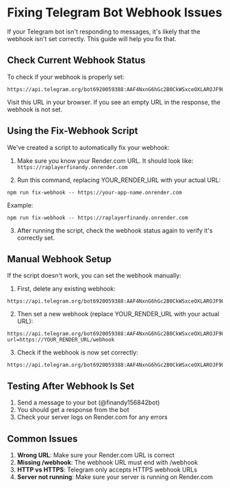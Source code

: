 # Fixing Telegram Bot Webhook Issues

If your Telegram bot isn't responding to messages, it's likely that the webhook isn't set correctly. This guide will help you fix that.

## Check Current Webhook Status

To check if your webhook is properly set:

```
https://api.telegram.org/bot6920059388:AAF4NxnG6hGc2B0CkWSxceOXLAROJF9UI4M/getWebhookInfo
```

Visit this URL in your browser. If you see an empty URL in the response, the webhook is not set.

## Using the Fix-Webhook Script

We've created a script to automatically fix your webhook:

1. Make sure you know your Render.com URL. It should look like: `https://raplayerfinandy.onrender.com`

2. Run this command, replacing YOUR_RENDER_URL with your actual URL:

```
npm run fix-webhook -- https://your-app-name.onrender.com
```

Example:
```
npm run fix-webhook -- https://raplayerfinandy.onrender.com
```

3. After running the script, check the webhook status again to verify it's correctly set.

## Manual Webhook Setup

If the script doesn't work, you can set the webhook manually:

1. First, delete any existing webhook:
```
https://api.telegram.org/bot6920059388:AAF4NxnG6hGc2B0CkWSxceOXLAROJF9UI4M/deleteWebhook
```

2. Then set a new webhook (replace YOUR_RENDER_URL with your actual URL):
```
https://api.telegram.org/bot6920059388:AAF4NxnG6hGc2B0CkWSxceOXLAROJF9UI4M/setWebhook?url=https://YOUR_RENDER_URL/webhook
```

3. Check if the webhook is now set correctly:
```
https://api.telegram.org/bot6920059388:AAF4NxnG6hGc2B0CkWSxceOXLAROJF9UI4M/getWebhookInfo
```

## Testing After Webhook Is Set

1. Send a message to your bot (@finandy156842bot)
2. You should get a response from the bot
3. Check your server logs on Render.com for any errors

## Common Issues

1. **Wrong URL**: Make sure your Render.com URL is correct
2. **Missing /webhook**: The webhook URL must end with /webhook
3. **HTTP vs HTTPS**: Telegram only accepts HTTPS webhook URLs
4. **Server not running**: Make sure your server is running on Render.com 